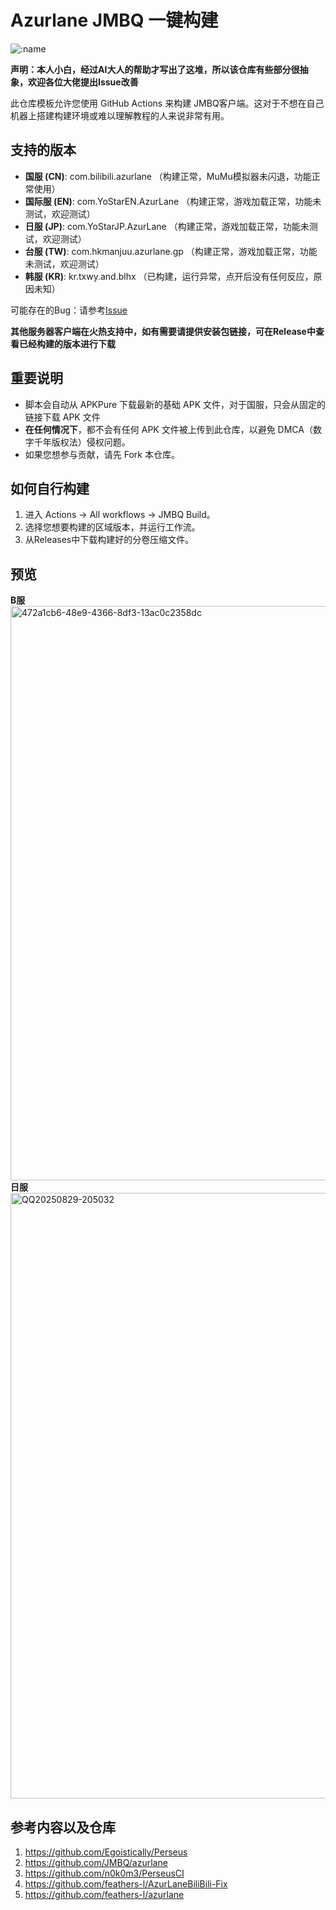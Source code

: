 # Azurlane JMBQ 一键构建

<img src="https://count.getloli.com/@azurlanejmbq?name=azurlanejmbq&theme=moebooru&padding=7&offset=0&align=top&scale=1&pixelated=1&darkmode=auto" alt=":name" />

**声明：本人小白，经过AI大人的帮助才写出了这堆，所以该仓库有些部分很抽象，欢迎各位大佬提出Issue改善**

此仓库模板允许您使用 GitHub Actions 来构建 JMBQ客户端。这对于不想在自己机器上搭建构建环境或难以理解教程的人来说非常有用。

## 支持的版本

- **国服 (CN)**: com.bilibili.azurlane （构建正常，MuMu模拟器未闪退，功能正常使用）
- **国际服 (EN)**: com.YoStarEN.AzurLane （构建正常，游戏加载正常，功能未测试，欢迎测试）
- **日服 (JP)**: com.YoStarJP.AzurLane （构建正常，游戏加载正常，功能未测试，欢迎测试）
- **台服 (TW)**: com.hkmanjuu.azurlane.gp （构建正常，游戏加载正常，功能未测试，欢迎测试）
- **韩服 (KR)**: kr.txwy.and.blhx （已构建，运行异常，点开后没有任何反应，原因未知）

可能存在的Bug：请参考[Issue](https://github.com/JMBQ/azurlane/issues)

**其他服务器客户端在火热支持中，如有需要请提供安装包链接，可在Release中查看已经构建的版本进行下载**

## 重要说明
- 脚本会自动从 APKPure 下载最新的基础 APK 文件，对于国服，只会从固定的链接下载 APK 文件
- **在任何情况下**，都不会有任何 APK 文件被上传到此仓库，以避免 DMCA（数字千年版权法）侵权问题。
- 如果您想参与贡献，请先 Fork 本仓库。

## 如何自行构建
1.  进入 Actions -> All workflows -> JMBQ Build。
2.  选择您想要构建的区域版本，并运行工作流。
3.  从Releases中下载构建好的分卷压缩文件。

## 预览
**B服**
<img width="1633" height="919" alt="472a1cb6-48e9-4366-8df3-13ac0c2358dc" src="https://github.com/user-attachments/assets/3797812c-a3a7-42c1-a1af-17a464c6daf8" />
**日服**
<img width="1635" height="969" alt="QQ20250829-205032" src="https://github.com/user-attachments/assets/583c27c2-db2c-4e3c-9f27-42e3d9db1bd0" />

## 参考内容以及仓库
1. https://github.com/Egoistically/Perseus
2. https://github.com/JMBQ/azurlane
3. https://github.com/n0k0m3/PerseusCI
4. https://github.com/feathers-l/AzurLaneBiliBili-Fix
5. https://github.com/feathers-l/azurlane
